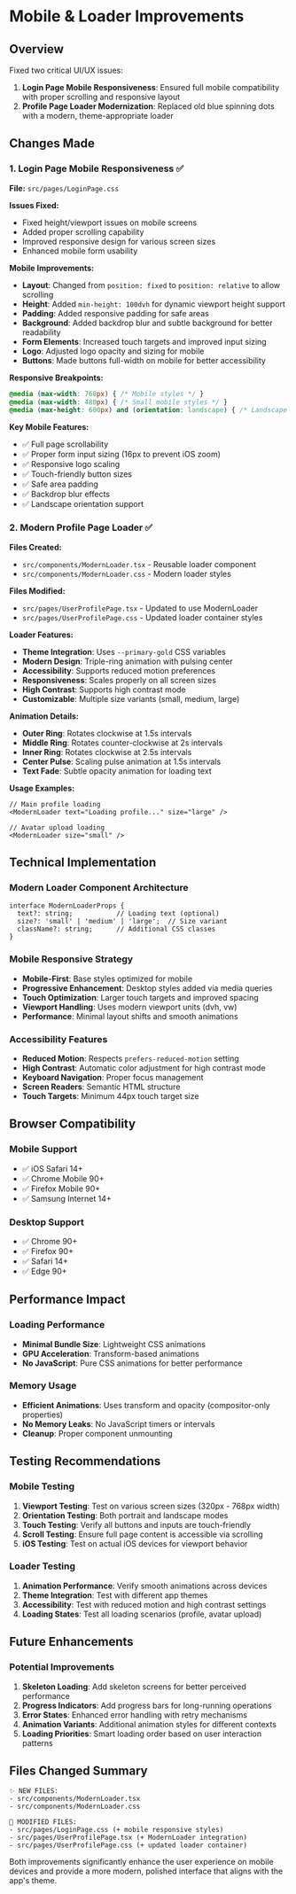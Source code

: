 # Mobile & Loader Improvements

## Overview
Fixed two critical UI/UX issues:
1. **Login Page Mobile Responsiveness**: Ensured full mobile compatibility with proper scrolling and responsive layout
2. **Profile Page Loader Modernization**: Replaced old blue spinning dots with a modern, theme-appropriate loader

## Changes Made

### 1. Login Page Mobile Responsiveness ✅

**File:** `src/pages/LoginPage.css`

**Issues Fixed:**
- Fixed height/viewport issues on mobile screens
- Added proper scrolling capability
- Improved responsive design for various screen sizes
- Enhanced mobile form usability

**Mobile Improvements:**
- **Layout**: Changed from `position: fixed` to `position: relative` to allow scrolling
- **Height**: Added `min-height: 100dvh` for dynamic viewport height support
- **Padding**: Added responsive padding for safe areas
- **Background**: Added backdrop blur and subtle background for better readability
- **Form Elements**: Increased touch targets and improved input sizing
- **Logo**: Adjusted logo opacity and sizing for mobile
- **Buttons**: Made buttons full-width on mobile for better accessibility

**Responsive Breakpoints:**
```css
@media (max-width: 768px) { /* Mobile styles */ }
@media (max-width: 480px) { /* Small mobile styles */ }
@media (max-height: 600px) and (orientation: landscape) { /* Landscape mobile */ }
```

**Key Mobile Features:**
- ✅ Full page scrollability
- ✅ Proper form input sizing (16px to prevent iOS zoom)
- ✅ Responsive logo scaling
- ✅ Touch-friendly button sizes
- ✅ Safe area padding
- ✅ Backdrop blur effects
- ✅ Landscape orientation support

### 2. Modern Profile Page Loader ✅

**Files Created:**
- `src/components/ModernLoader.tsx` - Reusable loader component
- `src/components/ModernLoader.css` - Modern loader styles

**Files Modified:**
- `src/pages/UserProfilePage.tsx` - Updated to use ModernLoader
- `src/pages/UserProfilePage.css` - Updated loader container styles

**Loader Features:**
- **Theme Integration**: Uses `--primary-gold` CSS variables
- **Modern Design**: Triple-ring animation with pulsing center
- **Accessibility**: Supports reduced motion preferences
- **Responsiveness**: Scales properly on all screen sizes
- **High Contrast**: Supports high contrast mode
- **Customizable**: Multiple size variants (small, medium, large)

**Animation Details:**
- **Outer Ring**: Rotates clockwise at 1.5s intervals
- **Middle Ring**: Rotates counter-clockwise at 2s intervals  
- **Inner Ring**: Rotates clockwise at 2.5s intervals
- **Center Pulse**: Scaling pulse animation at 1.5s intervals
- **Text Fade**: Subtle opacity animation for loading text

**Usage Examples:**
```tsx
// Main profile loading
<ModernLoader text="Loading profile..." size="large" />

// Avatar upload loading  
<ModernLoader size="small" />
```

## Technical Implementation

### Modern Loader Component Architecture
```tsx
interface ModernLoaderProps {
  text?: string;           // Loading text (optional)
  size?: 'small' | 'medium' | 'large';  // Size variant
  className?: string;      // Additional CSS classes
}
```

### Mobile Responsive Strategy
- **Mobile-First**: Base styles optimized for mobile
- **Progressive Enhancement**: Desktop styles added via media queries
- **Touch Optimization**: Larger touch targets and improved spacing
- **Viewport Handling**: Uses modern viewport units (dvh, vw)
- **Performance**: Minimal layout shifts and smooth animations

### Accessibility Features
- **Reduced Motion**: Respects `prefers-reduced-motion` setting
- **High Contrast**: Automatic color adjustment for high contrast mode
- **Keyboard Navigation**: Proper focus management
- **Screen Readers**: Semantic HTML structure
- **Touch Targets**: Minimum 44px touch target size

## Browser Compatibility

### Mobile Support
- ✅ iOS Safari 14+
- ✅ Chrome Mobile 90+
- ✅ Firefox Mobile 90+
- ✅ Samsung Internet 14+

### Desktop Support  
- ✅ Chrome 90+
- ✅ Firefox 90+
- ✅ Safari 14+
- ✅ Edge 90+

## Performance Impact

### Loading Performance
- **Minimal Bundle Size**: Lightweight CSS animations
- **GPU Acceleration**: Transform-based animations
- **No JavaScript**: Pure CSS animations for better performance

### Memory Usage
- **Efficient Animations**: Uses transform and opacity (compositor-only properties)
- **No Memory Leaks**: No JavaScript timers or intervals
- **Cleanup**: Proper component unmounting

## Testing Recommendations

### Mobile Testing
1. **Viewport Testing**: Test on various screen sizes (320px - 768px width)
2. **Orientation Testing**: Both portrait and landscape modes
3. **Touch Testing**: Verify all buttons and inputs are touch-friendly
4. **Scroll Testing**: Ensure full page content is accessible via scrolling
5. **iOS Testing**: Test on actual iOS devices for viewport behavior

### Loader Testing
1. **Animation Performance**: Verify smooth animations across devices
2. **Theme Integration**: Test with different app themes
3. **Accessibility**: Test with reduced motion and high contrast settings
4. **Loading States**: Test all loading scenarios (profile, avatar upload)

## Future Enhancements

### Potential Improvements
1. **Skeleton Loading**: Add skeleton screens for better perceived performance
2. **Progress Indicators**: Add progress bars for long-running operations
3. **Error States**: Enhanced error handling with retry mechanisms
4. **Animation Variants**: Additional animation styles for different contexts
5. **Loading Priorities**: Smart loading order based on user interaction patterns

## Files Changed Summary

```
✨ NEW FILES:
- src/components/ModernLoader.tsx
- src/components/ModernLoader.css

🔧 MODIFIED FILES:
- src/pages/LoginPage.css (+ mobile responsive styles)
- src/pages/UserProfilePage.tsx (+ ModernLoader integration)
- src/pages/UserProfilePage.css (+ updated loader container)
```

Both improvements significantly enhance the user experience on mobile devices and provide a more modern, polished interface that aligns with the app's theme.

